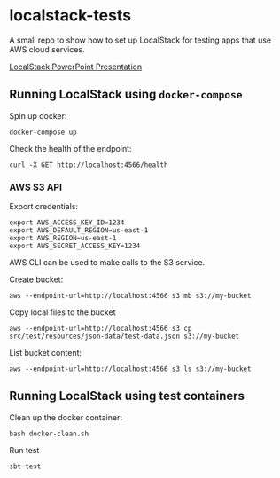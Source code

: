 # localstack-tests
A small repo to show how to set up LocalStack for testing apps that use AWS cloud services.

[LocalStack PowerPoint Presentation](https://github.com/LigiaStefanaStan/localstack-tests/blob/main/presentation-slides/LocalStack-LStan.pdf)

## Running LocalStack using `docker-compose`
Spin up docker: 
```
docker-compose up
```
Check the health of the endpoint: 
```
curl -X GET http://localhost:4566/health
```

### AWS S3 API
Export credentials: 
```
export AWS_ACCESS_KEY_ID=1234
export AWS_DEFAULT_REGION=us-east-1
export AWS_REGION=us-east-1
export AWS_SECRET_ACCESS_KEY=1234
```
                       
AWS CLI can be used to make calls to the S3 service.

Create bucket: 
```
aws --endpoint-url=http://localhost:4566 s3 mb s3://my-bucket
```
Copy local files to the bucket
```
aws --endpoint-url=http://localhost:4566 s3 cp src/test/resources/json-data/test-data.json s3://my-bucket
```
List bucket content: 
```
aws --endpoint-url=http://localhost:4566 s3 ls s3://my-bucket
```

## Running LocalStack using test containers
Clean up the docker container: 
```
bash docker-clean.sh
```
Run test
```
sbt test
```

             
